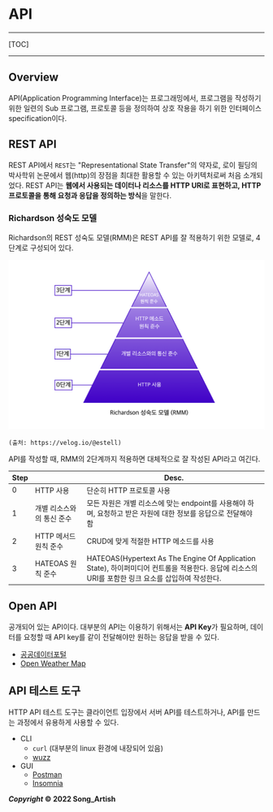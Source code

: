 # API

---

[TOC]

---



## Overview

API(Application Programming Interface)는 프로그래밍에서, 프로그램을 작성하기 위한 일련의 Sub 프로그램, 프로토콜 등을 정의하여 상호 작용을 하기 위한 인터페이스 specification이다.



## REST API

REST API에서 `REST`는 "Representational State Transfer"의 약자로, 로이 필딩의 박사학위 논문에서 웹(http)의 장점을 최대한 활용할 수 있는 아키텍처로써 처음 소개되었다. REST API는 **웹에서 사용되는 데이터나 리소스를 HTTP URI로 표현하고, HTTP 프로토콜을 통해 요청과 응답을 정의하는 방식**을 말한다.

### Richardson 성숙도 모델

Richardson의 REST 성숙도 모델(RMM)은 REST API를 잘 적용하기 위한 모델로, 4단계로 구성되어 있다.

![RMM](img/RMM.png)

`(출처: https://velog.io/@estell)`

API를 작성할 때, RMM의 2단계까지 적용하면 대체적으로 잘 작성된 API라고 여긴다.

| Step |                           | Desc.                                                        |
| ---- | ------------------------- | ------------------------------------------------------------ |
| 0    | HTTP 사용                 | 단순히 HTTP 프로토콜 사용                                    |
| 1    | 개별 리소스와의 통신 준수 | 모든 자원은 개별 리소스에 맞는 endpoint를 사용해야 하며, 요청하고 받은 자원에 대한 정보를 응답으로 전달해야 함 |
| 2    | HTTP 메서드 원칙 준수     | CRUD에 맞게 적절한 HTTP 메소드를 사용                        |
| 3    | HATEOAS 원칙 준수         | HATEOAS(Hypertext As The Engine Of Application State), 하이퍼미디어 컨트롤을 적용한다. 응답에 리소스의 URI를 포함한 링크 요소를 삽입하여 작성한다. |



## Open API

공개되어 있는 API이다. 대부분의 API는 이용하기 위해서는 **API Key**가 필요하며, 데이터를 요청할 때 API key를 같이 전달해야만 원하는 응답을 받을 수 있다.

- [공공데이터포털](https://www.data.go.kr/)
- [Open Weather Map](https://openweathermap.org/api)



## API 테스트 도구

HTTP API 테스트 도구는 클라이언트 입장에서 서버 API를 테스트하거나, API를 만드는 과정에서 유용하게 사용할 수 있다.

- CLI
  - `curl` (대부분의 linux 환경에 내장되어 있음)
  - [wuzz](https://github.com/asciimoo/wuzz)
- GUI
  - [Postman](https://www.postman.com/)
  - [Insomnia](https://insomnia.rest/)



***Copyright* © 2022 Song_Artish**